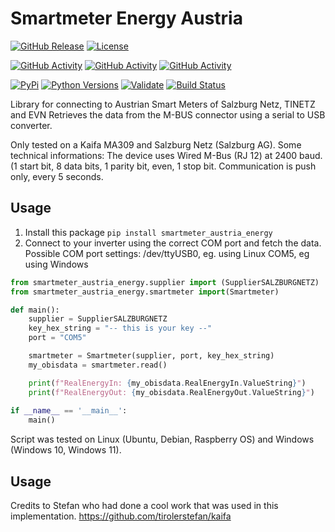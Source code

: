 # Smartmeter Energy Austria

[![GitHub Release][releases-shield]][releases]
[![License][license-shield]](LICENSE)

[![GitHub Activity][commits-shield_y]][commits]
[![GitHub Activity][commits-shield_m]][commits]
[![GitHub Activity][commits-shield_w]][commits]

[![PyPi][pypi-shield]][pypi-address]
[![Python Versions][pypi-version-shield]][github-address]
[![Validate][validate-shield]][validation]
[![Build Status][pypi-publish-shield]][pypi-publish]

Library for connecting to Austrian Smart Meters of Salzburg Netz, TINETZ and EVN
Retrieves the data from the M-BUS connector using a serial to USB converter.

Only tested on a Kaifa MA309 and Salzburg Netz (Salzburg AG).
Some technical informations:
The device uses Wired M-Bus (RJ 12) at 2400 baud. (1 start bit, 8 data bits, 1 parity bit, even, 1 stop bit.
Communication is push only, every 5 seconds.

## Usage

1. Install this package `pip install smartmeter_austria_energy`
2. Connect to your inverter using the correct COM port and fetch the data.
Possible COM port settings:
/dev/ttyUSB0, eg. using Linux
COM5, eg using Windows

```python
from smartmeter_austria_energy.supplier import (SupplierSALZBURGNETZ)
from smartmeter_austria_energy.smartmeter import(Smartmeter)

def main():
    supplier = SupplierSALZBURGNETZ
    key_hex_string = "-- this is your key --"
    port = "COM5"

    smartmeter = Smartmeter(supplier, port, key_hex_string)
    my_obisdata = smartmeter.read()

    print(f"RealEnergyIn: {my_obisdata.RealEnergyIn.ValueString}")
    print(f"RealEnergyOut: {my_obisdata.RealEnergyOut.ValueString}")
 
if __name__ == '__main__':
    main()
```

Script was tested on Linux (Ubuntu, Debian, Raspberry OS) and Windows (Windows 10, Windows 11).

[releases-shield]: https://img.shields.io/github/v/release/NECH2004/smartmeter_austria_energy?style=for-the-badge
[releases]: https://github.com/NECH2004/smartmeter_austria_energy/releases

[commits-shield_y]: https://img.shields.io/github/commit-activity/y/NECH2004/smartmeter_austria_energy?style=for-the-badge
[commits-shield_m]: https://img.shields.io/github/commit-activity/m/NECH2004/smartmeter_austria_energy?style=for-the-badge
[commits-shield_w]: https://img.shields.io/github/commit-activity/w/NECH2004/smartmeter_austria_energy?style=for-the-badge
[commits]: https://github.com/NECH2004/smartmeter_austria_energy/commits/dev

[validate-shield]: https://github.com/NECH2004/smartmeter_austria_energy/actions/workflows/verify.yml/badge.svg
[validation]: https://github.com/NECH2004/smartmeter_austria_energy/actions/workflows/verify.yml

[license-shield]:https://img.shields.io/github/license/nech2004/smartmeter_austria_energy?style=for-the-badge
[maintenance-shield]: https://img.shields.io/badge/maintainer-Christian%20Neumeier%20%40NECH2004?style=for-the-badge

[pypi-shield]: https://img.shields.io/pypi/v/smartmeter_austria_energy.svg
[pypi-address]: https://pypi.python.org/pypi/smartmeter_austria_energy/
[pypi-version-shield]: https://img.shields.io/pypi/pyversions/smartmeter_austria_energy.svg
[pypi-publish-shield]: https://github.com/NECH2004/smartmeter_austria_energy/actions/workflows/python-publish.yml/badge.svg
[pypi-publish]: https://github.com/NECH2004/smartmeter_austria_energy/actions/workflows/publish.yaml

[github-address]: https://github.com/NECH2004/smartmeter_austria_energy/

## Usage
Credits to Stefan who had done a cool work that was used in this implementation.
https://github.com/tirolerstefan/kaifa

